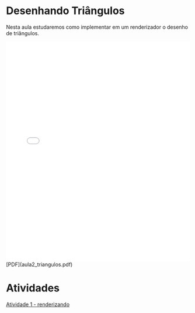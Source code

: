 # Desenhando Triângulos

Nesta aula estudaremos como implementar em um renderizador o desenho de triângulos.

<embed height="600" src="aula2_triangulos.pdf" type="application/pdf" width="100%">
[PDF](aula2_triangulos.pdf)

# Atividades

[Atividade 1 - renderizando](Atividade1_rasterizando.docx)
